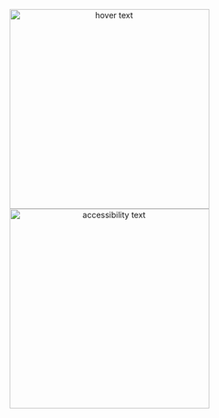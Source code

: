 <p align="center">
  <img src="C:\Users\RazyLab\Desktop\Expense.png" width="350" title="hover text">
  <img src="your_relative_path_here_number_2_large_name" width="350" alt="accessibility text">
</p>
